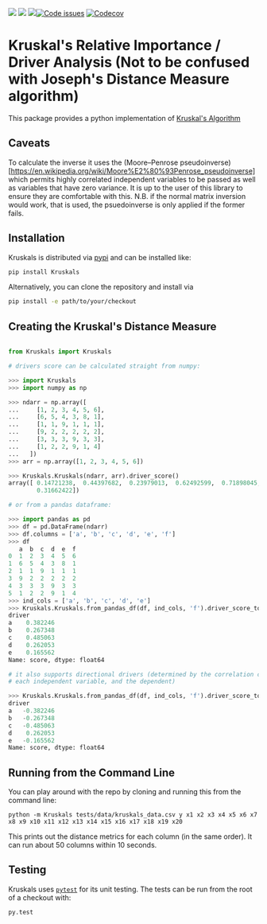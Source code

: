<img src="https://img.shields.io/pypi/v/Kruskals.svg"> <img src="https://img.shields.io/pypi/pyversions/pytest.svg"> <img src="https://circleci.com/gh/Rambatino/Kruskals.png?style=shield&circle-token=031aab51ad1dea4a698d02f02288887f06c1a9ef"><a href="https://www.quantifiedcode.com/app/project/664c0a32a4b745a8b3728c4a3033e055"><img src="https://www.quantifiedcode.com/api/v1/project/664c0a32a4b745a8b3728c4a3033e055/badge.svg" alt="Code issues"/></a> <a href="https://codecov.io/gh/Rambatino/Kruskals"><img src="https://codecov.io/gh/Rambatino/Kruskals/branch/master/graph/badge.svg" alt="Codecov" /></a>


Kruskal's Relative Importance / Driver Analysis (Not to be confused with Joseph's Distance Measure algorithm)
=========================================

This package provides a python implementation of [Kruskal's Algorithm](https://en.wikipedia.org/wiki/Kruskal%27s_algorithm)

Caveats
------------

To calculate the inverse it uses the (Moore–Penrose pseudoinverse)[https://en.wikipedia.org/wiki/Moore%E2%80%93Penrose_pseudoinverse] which permits highly correlated independent variables to be passed as well as variables that have zero variance. It is up to the user of this library to ensure they are comfortable with this. N.B. if the normal matrix inversion would work, that is used, the psuedoinverse is only applied if the former fails.

Installation
------------

Kruskals is distributed via [pypi](https://pypi.python.org/pypi/Kruskals) and can be installed like:

``` bash
pip install Kruskals
```

Alternatively, you can clone the repository and install via
``` bash
pip install -e path/to/your/checkout
```

Creating the Kruskal's Distance Measure
---------------

``` python

from Kruskals import Kruskals

# drivers score can be calculated straight from numpy:

>>> import Kruskals
>>> import numpy as np

>>> ndarr = np.array([
...     [1, 2, 3, 4, 5, 6],
...     [6, 5, 4, 3, 8, 1],
...     [1, 1, 9, 1, 1, 1],
...     [9, 2, 2, 2, 2, 2],
...     [3, 3, 3, 9, 3, 3],
...     [1, 2, 2, 9, 1, 4]
...   ])
>>> arr = np.array([1, 2, 3, 4, 5, 6])

>>> Kruskals.Kruskals(ndarr, arr).driver_score()
array([ 0.14721238,  0.44397682,  0.23979013,  0.62492599,  0.71898045,
        0.31662422])

# or from a pandas dataframe:

>>> import pandas as pd
>>> df = pd.DataFrame(ndarr)
>>> df.columns = ['a', 'b', 'c', 'd', 'e', 'f']
>>> df
   a  b  c  d  e  f
0  1  2  3  4  5  6
1  6  5  4  3  8  1
2  1  1  9  1  1  1
3  9  2  2  2  2  2
4  3  3  3  9  3  3
5  1  2  2  9  1  4
>>> ind_cols = ['a', 'b', 'c', 'd', 'e']
>>> Kruskals.Kruskals.from_pandas_df(df, ind_cols, 'f').driver_score_to_series()
driver
a    0.382246
b    0.267348
c    0.485063
d    0.262053
e    0.165562
Name: score, dtype: float64

# it also supports directional drivers (determined by the correlation coefficient between
# each independent variable, and the dependent)

>>> Kruskals.Kruskals.from_pandas_df(df, ind_cols, 'f').driver_score_to_series(directional=True)
driver
a   -0.382246
b   -0.267348
c   -0.485063
d    0.262053
e   -0.165562
Name: score, dtype: float64
```

Running from the Command Line
-----------------------------

You can play around with the repo by cloning and running this from the command line:

```
python -m Kruskals tests/data/kruskals_data.csv y x1 x2 x3 x4 x5 x6 x7 x8 x9 x10 x11 x12 x13 x14 x15 x16 x17 x18 x19 x20
```
This prints out the distance metrics for each column (in the same order). It can run about 50 columns within 10 seconds.

Testing
-------

Kruskals uses [`pytest`](https://pypi.python.org/pypi/pytest) for its unit testing. The tests can be run from the root of a checkout with:
``` bash
py.test
```
